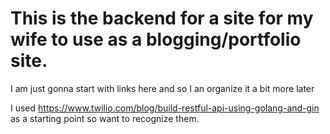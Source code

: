 # This is the backend for a site for my wife to use as a blogging/portfolio site. 

I am just gonna start with links here and so I an organize it a bit more later

I used https://www.twilio.com/blog/build-restful-api-using-golang-and-gin as a starting point so want to recognize them.  
